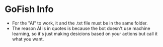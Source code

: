 # GoFish Info

- For the "AI" to work, it and the .txt file must be in the same folder.
- The reason AI is in quotes is because the bot doesn't use machine learning, so it's just making desicions based on your actions but call it what you want.

